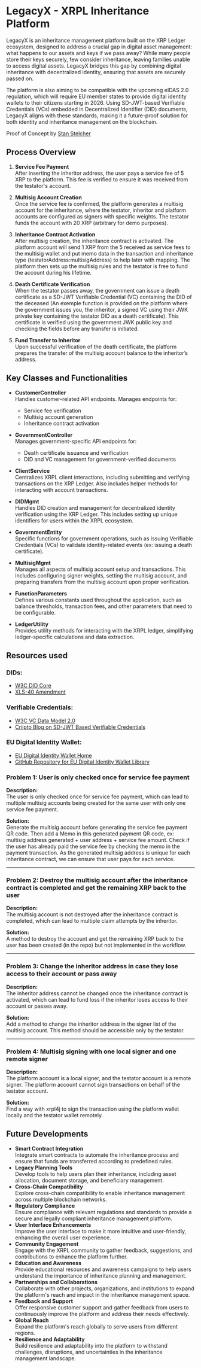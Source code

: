 # LegacyX - XRPL Inheritance Platform

LegacyX is an inheritance management platform built on the XRP Ledger ecosystem, designed to address a crucial gap in digital asset management: what happens to our assets and keys if we pass away? While many people store their keys securely, few consider inheritance, leaving families unable to access digital assets. LegacyX bridges this gap by combining digital inheritance with decentralized identity, ensuring that assets are securely passed on.

The platform is also aiming to be compatible with the upcoming eIDAS 2.0 regulation, which will require EU member states to provide digital identity wallets to their citizens starting in 2026. Using SD-JWT-based Verifiable Credentials (VCs) embedded in Decentralized Identifier (DID) documents, LegacyX aligns with these standards, making it a future-proof solution for both identity and inheritance management on the blockchain.

Proof of Concept by [Stan Stelcher](https://www.linkedin.com/in/stan-stelcher/)

## Process Overview

1. **Service Fee Payment**  
   After inserting the inheritor address, the user pays a service fee of 5 XRP to the platform. This fee is verified to ensure it was received from the testator's account.

2. **Multisig Account Creation**  
   Once the service fee is confirmed, the platform generates a multisig account for the inheritance, where the testator, inheritor and platform accounts are configured as signers with specific weights. The testator funds the account with 20 XRP (arbitrary for demo purposes).

3. **Inheritance Contract Activation**  
   After multisig creation, the inheritance contract is activated. The platform account will send 1 XRP from the 5 received as service fees to the multisig wallet and put memo data in the transaction and inheritance type (testatorAddress:multisigAddress) to help later with mapping. 
The platform then sets up the multisig rules and the testator is free to fund the account during his lifetime.

4. **Death Certificate Verification**  
   When the testator passes away, the government can issue a death certificate as a SD-JWT Verifiable Credential (VC) containing the DID of the deceased (An exemple function is provided on the platform where the government issues you, the inheritor, a signed VC using their JWK private key containing the testator DID as a death certificate). This certificate is verified using the government JWK public key and checking the fields before any transfer is initiated.

5. **Fund Transfer to Inheritor**  
   Upon successful verification of the death certificate, the platform prepares the transfer of the multisig account balance to the inheritor’s address.

## Key Classes and Functionalities

- **CustomerController**  
  Handles customer-related API endpoints. Manages endpoints for:
    - Service fee verification
    - Multisig account generation
    - Inheritance contract activation

- **GovernmentController**  
  Manages government-specific API endpoints for:
    - Death certificate issuance and verification
    - DID and VC management for government-verified documents

- **ClientService**  
  Centralizes XRPL client interactions, including submitting and verifying transactions on the XRP Ledger. Also includes helper methods for interacting with account transactions.

- **DIDMgmt**  
  Handles DID creation and management for decentralized identity verification using the XRP Ledger. This includes setting up unique identifiers for users within the XRPL ecosystem.

- **GovernmentEntity**  
  Specific functions for government operations, such as issuing Verifiable Credentials (VCs) to validate identity-related events (ex: issuing a death certificate).

- **MultisigMgmt**  
  Manages all aspects of multisig account setup and transactions. This includes configuring signer weights, setting the multisig account, and preparing transfers from the multisig account upon proper verification.

- **FunctionParameters**  
  Defines various constants used throughout the application, such as balance thresholds, transaction fees, and other parameters that need to be configurable.

- **LedgerUtility**  
  Provides utility methods for interacting with the XRPL ledger, simplifying ledger-specific calculations and data extraction.

## Resources used

### DIDs:
- [W3C DID Core](https://www.w3.org/TR/did-core/)
- [XLS-40 Amendment](https://github.com/XRPLF/XRPL-Standards/discussions/100)

### Verifiable Credentials:
- [W3C VC Data Model 2.0](https://www.w3.org/TR/vc-data-model-2.0/)
- [Criipto Blog on SD-JWT Based Verifiable Credentials](https://www.criipto.com/blog/sd-jwt-based-verifiable-credentials)

### EU Digital Identity Wallet:
- [EU Digital Identity Wallet Home](https://ec.europa.eu/digital-building-blocks/sites/display/EUDIGITALIDENTITYWALLET/EU+Digital+Identity+Wallet+Home)
- [GitHub Repository for EU Digital Identity Wallet Library](https://github.com/eu-digital-identity-wallet/eudi-lib-jvm-sdjwt-kt)


### Problem 1: User is only checked once for service fee payment

**Description:**  
The user is only checked once for service fee payment, which can lead to multiple multisig accounts being created for the same user with only one service fee payment.

**Solution:**  
Generate the multisig account before generating the service fee payment QR code. Then add a Memo in this generated payment QR code, ex: multisig address generated + user address + service fee amount. Check if the user has already paid the service fee by checking the memo in the payment transaction. As the generated multisig address is unique for each inheritance contract, we can ensure that user pays for each service.

---

### Problem 2: Destroy the multisig account after the inheritance contract is completed and get the remaining XRP back to the user

**Description:**  
The multisig account is not destroyed after the inheritance contract is completed, which can lead to multiple claim attempts by the inheritor.

**Solution:**  
A method to destroy the account and get the remaining XRP back to the user has been created (in the repo) but not implemented in the workflow.

---

### Problem 3: Change the inheritor address in case they lose access to their account or pass away

**Description:**  
The inheritor address cannot be changed once the inheritance contract is activated, which can lead to fund loss if the inheritor loses access to their account or passes away.

**Solution:**  
Add a method to change the inheritor address in the signer list of the multisig account. This method should be accessible only by the testator.

---

### Problem 4: Multisig signing with one local signer and one remote signer

**Description:**  
The platform account is a local signer, and the testator account is a remote signer. The platform account cannot sign transactions on behalf of the testator account.

**Solution:**  
Find a way with xrpl4j to sign the transaction using the platform wallet locally and the testator wallet remotely.

## Future Developments

- **Smart Contract Integration**  
  Integrate smart contracts to automate the inheritance process and ensure that funds are transferred according to predefined rules.
- **Legacy Planning Tools**  
  Develop tools to help users plan their inheritance, including asset allocation, document storage, and beneficiary management.
- **Cross-Chain Compatibility**  
  Explore cross-chain compatibility to enable inheritance management across multiple blockchain networks.
- **Regulatory Compliance**  
  Ensure compliance with relevant regulations and standards to provide a secure and legally compliant inheritance management platform.
- **User Interface Enhancements**  
  Improve the user interface to make it more intuitive and user-friendly, enhancing the overall user experience.
- **Community Engagement**  
  Engage with the XRPL community to gather feedback, suggestions, and contributions to enhance the platform further.
- **Education and Awareness**  
  Provide educational resources and awareness campaigns to help users understand the importance of inheritance planning and management.
- **Partnerships and Collaborations**  
  Collaborate with other projects, organizations, and institutions to expand the platform's reach and impact in the inheritance management space.
- **Feedback and Support**  
  Offer responsive customer support and gather feedback from users to continuously improve the platform and address their needs effectively.
- **Global Reach**  
  Expand the platform's reach globally to serve users from different regions.
- **Resilience and Adaptability**  
  Build resilience and adaptability into the platform to withstand challenges, disruptions, and uncertainties in the inheritance management landscape.
